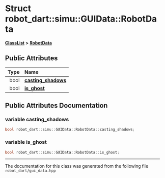 

# Struct robot\_dart::simu::GUIData::RobotData



[**ClassList**](annotated.md) **>** [**RobotData**](structrobot__dart_1_1simu_1_1GUIData_1_1RobotData.md)


























## Public Attributes

| Type | Name |
| ---: | :--- |
|  bool | [**casting\_shadows**](#variable-casting_shadows)  <br> |
|  bool | [**is\_ghost**](#variable-is_ghost)  <br> |












































## Public Attributes Documentation




### variable casting\_shadows 

```C++
bool robot_dart::simu::GUIData::RobotData::casting_shadows;
```






### variable is\_ghost 

```C++
bool robot_dart::simu::GUIData::RobotData::is_ghost;
```




------------------------------
The documentation for this class was generated from the following file `robot_dart/gui_data.hpp`

